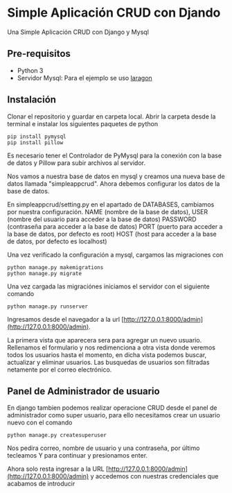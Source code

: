 # Simple Aplicación CRUD con Djando

Una Simple Aplicación CRUD con Django y Mysql

## Pre-requisitos

* Python 3
* Servidor Mysql: Para el ejemplo se uso [laragon](https://laragon.org/download/index.html)

## Instalación

Clonar el repositorio y guardar en carpeta local. Abrir la carpeta desde la terminal e instalar los siguientes paquetes de python
```
pip install pymysql
pip install pillow
```

Es necesario tener el Controlador de PyMysql para la conexión con la base de datos y Pillow para subir archivos al servidor. 

Nos vamos a nuestra base de datos en mysql y creamos una nueva base de datos llamada "simpleappcrud". Ahora debemos configurar los datos de la base de datos.

En simpleappcrud/setting.py en el apartado de DATABASES, cambiamos por nuestra configuración.
NAME (nombre de la base de datos),
USER (nombre del usuario para acceder a la base de datos)
PASSWORD (contraseña para acceder a la base de datos)
PORT (puerto para acceder a la base de datos, por defecto es root)
HOST (host para acceder a la base de datos, por defecto es localhost)

Una vez verificado la configuración a mysql, cargamos las migraciones con
```
python manage.py makemigrations
python manage.py migrate
```

Una vez cargada las migraciónes iniciamos el servidor con el siguiente comando
```
python manage.py runserver
```

Ingresamos desde el navegador a la url [http://127.0.0.1:8000/admin](http://127.0.0.1:8000/admin). 

La primera vista que aparecera sera para agregar un nuevo usuario. Rellenamos el formulario y nos redimenciona a otra vista donde veremos todos los usuarios hasta el momento, en dicha vista  podemos buscar, actualizar y eliminar usuarios. Las busquedas de usuarios son filtradas netamente por el correo electrónico.

## Panel de Administrador de usuario

En django tambien podemos realizar operacione CRUD desde el panel de administrador como super usuario, para ello necesitamos crear un usuario nuevo con el comando
```
python manage.py createsuperuser
```
Nos pedira correo, nombre de usuario y una contraseña, por último tecleamos Y para continuar y presionamos enter.

Ahora solo resta ingresar a la URL [http://127.0.0.1:8000/admin](http://127.0.0.1:8000/admin) y accedemos con nuestras credenciales que acabamos de introducir